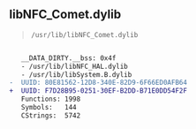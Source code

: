 ## libNFC_Comet.dylib

> `/usr/lib/libNFC_Comet.dylib`

```diff

   __DATA_DIRTY.__bss: 0x4f
   - /usr/lib/libNFC_HAL.dylib
   - /usr/lib/libSystem.B.dylib
-  UUID: 80E81562-12D8-340E-82D9-6F66ED0AFB64
+  UUID: F7D28B95-0251-30EF-B2DD-B71E0DD54F2F
   Functions: 1998
   Symbols:   144
   CStrings:  5742

```
